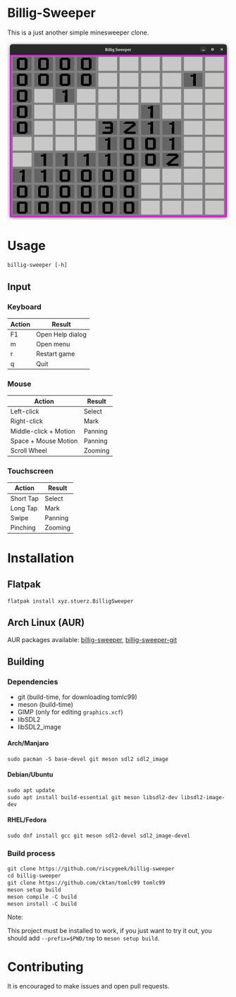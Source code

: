 # Billig-Sweeper
This is a just another simple minesweeper clone.

![](data/Screenshots/bsw1.png)

# Usage
```
billig-sweeper [-h]
```

## Input

### Keyboard
| Action | Result           |
|--------|------------------|
| F1     | Open Help dialog |
| m      | Open menu        |
| r      | Restart game     |
| q      | Quit             |

### Mouse
| Action                | Result  |
|-----------------------|---------|
| Left-click            | Select  |
| Right-click           | Mark    |
| Middle-click + Motion | Panning |
| Space + Mouse Motion  | Panning |
| Scroll Wheel          | Zooming |

### Touchscreen
| Action     | Result  |
|------------|---------|
| Short Tap  | Select  |
| Long Tap   | Mark    |
| Swipe      | Panning |
| Pinching   | Zooming |


# Installation

## Flatpak
```
flatpak install xyz.stuerz.BilligSweeper
```

## Arch Linux (AUR)
AUR packages available: [billig-sweeper](https://aur.archlinux.org/packages/billig-sweeper), [billig-sweeper-git](https://aur.archlinux.org/packages/billig-sweeper-git)

## Building
### Dependencies
- git (build-time, for downloading tomlc99)
- meson (build-time)
- GIMP (only for editing `graphics.xcf`)
- libSDL2
- libSDL2_image

#### Arch/Manjaro
```
sudo pacman -S base-devel git meson sdl2 sdl2_image
```

#### Debian/Ubuntu
```
sudo apt update
sudo apt install build-essential git meson libsdl2-dev libsdl2-image-dev
```

#### RHEL/Fedora
```
sudo dnf install gcc git meson sdl2-devel sdl2_image-devel
```

### Build process
```
git clone https://github.com/riscygeek/billig-sweeper
cd billig-sweeper
git clone https://github.com/cktan/tomlc99 tomlc99
meson setup build
meson compile -C build
meson install -C build
```

Note:

This project must be installed to work,
if you just want to try it out,
you should add `--prefix=$PWD/tmp` to `meson setup build`.

# Contributing
It is encouraged to make issues and open pull requests.
